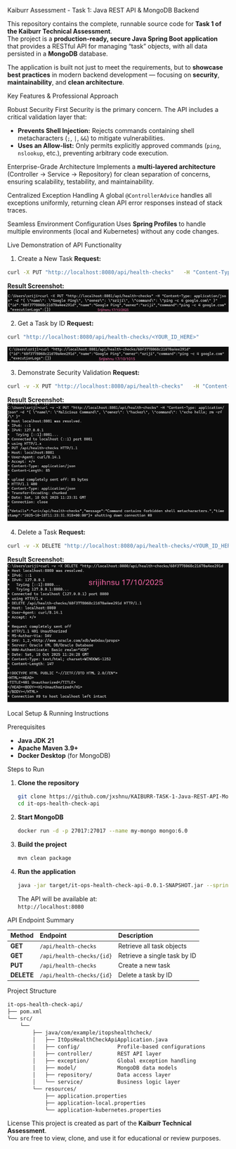  Kaiburr Assessment - Task 1: Java REST API & MongoDB Backend

This repository contains the complete, runnable source code for **Task 1 of the Kaiburr Technical Assessment**.  
The project is a **production-ready, secure Java Spring Boot application** that provides a RESTful API for managing “task” objects, with all data persisted in a **MongoDB** database.

The application is built not just to meet the requirements, but to **showcase best practices** in modern backend development — focusing on **security**, **maintainability**, and **clean architecture**.



Key Features & Professional Approach

Robust Security First
Security is the primary concern. The API includes a critical validation layer that:
- **Prevents Shell Injection:** Rejects commands containing shell metacharacters (`;`, `|`, `&&`) to mitigate vulnerabilities.
- **Uses an Allow-list:** Only permits explicitly approved commands (`ping`, `nslookup`, etc.), preventing arbitrary code execution.

Enterprise-Grade Architecture
Implements a **multi-layered architecture** (Controller → Service → Repository) for clean separation of concerns, ensuring scalability, testability, and maintainability.

 Centralized Exception Handling
A global `@ControllerAdvice` handles all exceptions uniformly, returning clean API error responses instead of stack traces.

 Seamless Environment Configuration
Uses **Spring Profiles** to handle multiple environments (local and Kubernetes) without any code changes.



 Live Demonstration of API Functionality

 1. Create a New Task
**Request:**
```bash
curl -X PUT "http://localhost:8080/api/health-checks"   -H "Content-Type: application/json"   -d '{ "name": "Google Ping", "owner": "sriji", "command": "ping -c 4 google.com" }'
```

**Result Screenshot:**
![Create Result](results/create-result.png)



 2. Get a Task by ID
**Request:**
```bash
curl "http://localhost:8080/api/health-checks/<YOUR_ID_HERE>"
```


![Get Result](results/get-result.png)


 3. Demonstrate Security Validation
**Request:**
```bash
curl -v -X PUT "http://localhost:8080/api/health-checks"   -H "Content-Type: application/json"   -d '{ "name": "Malicious Command", "owner": "hacker", "command": "echo hello; rm -rf /" }'
```

**Result Screenshot:**
![Security Validation](results/security-result.png)



 4. Delete a Task
**Request:**
```bash
curl -v -X DELETE "http://localhost:8080/api/health-checks/<YOUR_ID_HERE>"
```

**Result Screenshot:**
![Delete Result](results/delete-result.png)



 Local Setup & Running Instructions

 Prerequisites
- **Java JDK 21**
- **Apache Maven 3.9+**
- **Docker Desktop** (for MongoDB)

 Steps to Run
1. **Clone the repository**
   ```bash
   git clone https://github.com/jxshnu/KAIBURR-TASK-1-Java-REST-API-MongoDB-Backend
   cd it-ops-health-check-api
   ```

2. **Start MongoDB**
   ```bash
   docker run -d -p 27017:27017 --name my-mongo mongo:6.0
   ```

3. **Build the project**
   ```bash
   mvn clean package
   ```

4. **Run the application**
   ```bash
   java -jar target/it-ops-health-check-api-0.0.1-SNAPSHOT.jar --spring.profiles.active=local
   ```

   The API will be available at:  
     `http://localhost:8080`



 API Endpoint Summary

| Method | Endpoint | Description |
|:-|:-|:-|
| **GET** | `/api/health-checks` | Retrieve all task objects |
| **GET** | `/api/health-checks/{id}` | Retrieve a single task by ID |
| **PUT** | `/api/health-checks` | Create a new task |
| **DELETE** | `/api/health-checks/{id}` | Delete a task by ID |



 Project Structure

```
it-ops-health-check-api/
├── pom.xml
└── src/
    └── 
        ├── java/com/example/itopshealthcheck/
        │   ├── ItOpsHealthCheckApiApplication.java
        │   ├── config/            Profile-based configurations
        │   ├── controller/        REST API layer
        │   ├── exception/         Global exception handling
        │   ├── model/             MongoDB data models
        │   ├── repository/        Data access layer
        │   └── service/           Business logic layer
        └── resources/
            ├── application.properties
            ├── application-local.properties
            └── application-kubernetes.properties
```



 License
This project is created as part of the **Kaiburr Technical Assessment**.  
You are free to view, clone, and use it for educational or review purposes.
